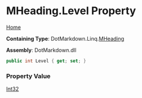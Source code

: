 # MHeading\.Level Property

[Home](../../../../README.md)

**Containing Type**: DotMarkdown\.Linq\.[MHeading](../README.md)

**Assembly**: DotMarkdown\.dll

```csharp
public int Level { get; set; }
```

### Property Value

[Int32](https://docs.microsoft.com/en-us/dotnet/api/system.int32)

